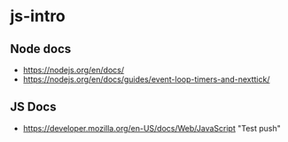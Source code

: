 # js-intro

## Node docs
- https://nodejs.org/en/docs/
- https://nodejs.org/en/docs/guides/event-loop-timers-and-nexttick/
## JS Docs
- https://developer.mozilla.org/en-US/docs/Web/JavaScript
"Test push" 
